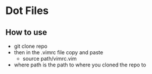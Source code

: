# Dot Files
## How to use
  - git clone repo
  - then in the .vimrc file copy and paste
    * source path/vimrc.vim
  - where path is the path to where you cloned the repo to
